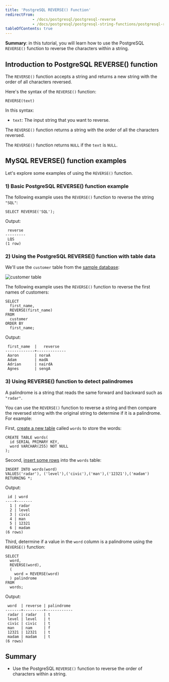 ```yaml
---
title: 'PostgreSQL REVERSE() Function'
redirectFrom:
            - /docs/postgresql/postgresql-reverse 
            - /docs/postgresql/postgresql-string-functions/postgresql-reverse/
tableOfContents: true
---
```


**Summary**: in this tutorial, you will learn how to use the PostgreSQL `REVERSE()` function to reverse the characters within a string.



## Introduction to PostgreSQL REVERSE() function



The `REVERSE()` function accepts a string and returns a new string with the order of all characters reversed.



Here's the syntax of the `REVERSE()` function:



```
REVERSE(text)
```



In this syntax:



- `text`: The input string that you want to reverse.


The `REVERSE()` function returns a string with the order of all the characters reversed.



The `REVERSE()` function returns `NULL` if the `text` is `NULL`.



## MySQL REVERSE() function examples



Let's explore some examples of using the `REVERSE()` function.



### 1) Basic PostgreSQL REVERSE() function example



The following example uses the `REVERSE()` function to reverse the string `"SQL"`:



```
SELECT REVERSE('SQL');
```



Output:



```
 reverse
---------
 LQS
(1 row)
```



### 2) Using the PostgreSQL REVERSE() function with table data



We'll use the `customer` table from the [sample database](https://www.postgresqltutorial.com/postgresql-getting-started/postgresql-sample-database/):



![customer table](https://www.postgresqltutorial.com/wp-content/uploads/2019/05/customer.png)



The following example uses the `REVERSE()` function to reverse the first names of customers:



```
SELECT
  first_name,
  REVERSE(first_name)
FROM
  customer
ORDER BY
  first_name;
```



Output:



```
 first_name  |   reverse
-------------+-------------
 Aaron       | noraA
 Adam        | madA
 Adrian      | nairdA
 Agnes       | sengA
```



### 3) Using REVERSE() function to detect palindromes



A palindrome is a string that reads the same forward and backward such as `"radar"`.



You can use the `REVERSE()` function to reverse a string and then compare the reversed string with the original string to determine if it is a palindrome. For example:



First, [create a new table](/docs/postgresql/postgresql-create-table) called `words` to store the words:



```
CREATE TABLE words(
  id SERIAL PRIMARY KEY,
  word VARCHAR(255) NOT NULL
);
```



Second, [insert some rows](/docs/postgresql/postgresql-insert-multiple-rows) into the `words` table:



```
INSERT INTO words(word)
VALUES('radar'), ('level'),('civic'),('man'),('12321'),('madam')
RETURNING *;
```



Output:



```
 id | word
----+-------
  1 | radar
  2 | level
  3 | civic
  4 | man
  5 | 12321
  6 | madam
(6 rows)
```



Third, determine if a value in the `word` column is a palindrome using the `REVERSE()` function:



```
SELECT
  word,
  REVERSE(word),
  (
    word = REVERSE(word)
  ) palindrome
FROM
  words;
```



Output:



```
 word  | reverse | palindrome
-------+---------+------------
 radar | radar   | t
 level | level   | t
 civic | civic   | t
 man   | nam     | f
 12321 | 12321   | t
 madam | madam   | t
(6 rows)
```



## Summary



- Use the PostgreSQL `REVERSE()` function to reverse the order of characters within a string.
